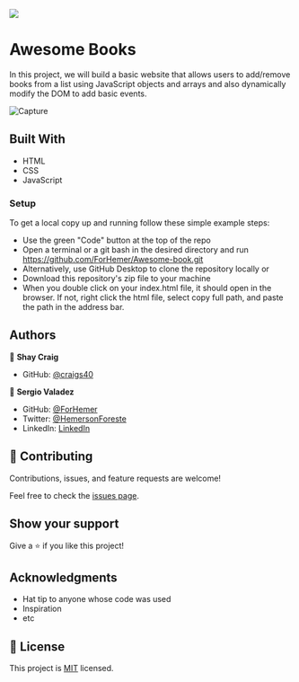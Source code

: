 ![](https://img.shields.io/badge/Microverse-blueviolet)

# Awesome Books

In this project, we will build a basic website that allows users to add/remove books from a list using JavaScript objects and arrays and also dynamically modify the DOM to add basic events. 

![Capture](https://user-images.githubusercontent.com/71286979/153021944-a1c39240-2878-4d83-836d-35eba82cd6fe.PNG)

## Built With

  - HTML
  - CSS
  - JavaScript

### Setup

To get a local copy up and running follow these simple example steps:

- Use the green "Code" button at the top of the repo
- Open a terminal or a git bash in the desired directory and run https://github.com/ForHemer/Awesome-book.git
- Alternatively, use GitHub Desktop to clone the repository locally or
- Download this repository's zip file to your machine
- When you double click on your index.html file, it should open in the browser. If not, right click the html file, select copy full path, and paste the path in the address bar.

## Authors

👤 **Shay Craig**

- GitHub: [@craigs40](https://github.com/craigs40)

👤 **Sergio Valadez**

- GitHub: [@ForHemer](https://github.com/ForHemer)
- Twitter: [@HemersonForeste](https://twitter.com/HemersonForeste)
- LinkedIn: [LinkedIn](https://www.linkedin.com/in/hemerson-foreste-890685197)

## 🤝 Contributing

Contributions, issues, and feature requests are welcome!

Feel free to check the [issues page](https://github.com/sergiogval/awesome-books/issues).

## Show your support

Give a ⭐️ if you like this project!

## Acknowledgments

- Hat tip to anyone whose code was used
- Inspiration
- etc

## 📝 License

This project is [MIT](./MIT.md) licensed.